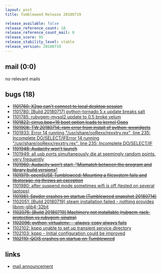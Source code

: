```yaml
---
layout: post
title: Tumbleweed Release 20180719

release_available: false
release_reference_count: 18
release_reference_count_mail: 0
release_score: 95
release_stability_level: stable
release_version: 20180719
---
```


## mail (0:0)

no relevant mails

## bugs (18)

<!--more-->

- ~~[1101760: X2go can't connect to local desktop session](https://bugzilla.opensuse.org/show_bug.cgi?id=1101760)~~
- [1101780: \[Build 20180717\] python-tornado 5.x update breaks salt](https://bugzilla.opensuse.org/show_bug.cgi?id=1101780)
- [1101785: rubygem-mysql2 update to 0.5 broke velum](https://bugzilla.opensuse.org/show_bug.cgi?id=1101785)
- ~~[1101822: cirrus.bpp=16 boot option leads to kernel Oops](https://bugzilla.opensuse.org/show_bug.cgi?id=1101822)~~
- ~~[1101908: TW 20180714: rpm error from install of python-wxwidgets](https://bugzilla.opensuse.org/show_bug.cgi?id=1101908)~~
- [1101933: Error 14 running "/usr/share/ooRexx/rexxtry.rex", line 235: Incomplete DO/SELECT/IFError 14 running "/usr/share/ooRexx/rexxtry.rex", line 235: Incomplete DO/SELECT/IF](https://bugzilla.opensuse.org/show_bug.cgi?id=1101933)
- ~~[1101948: Audacity won't launch](https://bugzilla.opensuse.org/show_bug.cgi?id=1101948)~~
- [1101949: all usb ports simultaneously die at seemingly random points, very frequently](https://bugzilla.opensuse.org/show_bug.cgi?id=1101949)
- ~~[1101960: Audacity won't start, "Mismatch between the program and library build versions"](https://bugzilla.opensuse.org/show_bug.cgi?id=1101960)~~
- ~~[1101979: openSUSE Tumbleweed: Mounting a filesystem fails and libstorage-ng throws an exception](https://bugzilla.opensuse.org/show_bug.cgi?id=1101979)~~
- [1101980: after suspend mode sometimes wifi is off (tested on several laptops)](https://bugzilla.opensuse.org/show_bug.cgi?id=1101980)
- ~~[1101981: Spyder crashes on startup (Tumbleweed snapshot 20180714)](https://bugzilla.opensuse.org/show_bug.cgi?id=1101981)~~
- [1102051: \[Build 20180719\] steam installation failed - nothing provides libnm-glib4-32bit](https://bugzilla.opensuse.org/show_bug.cgi?id=1102051)
- ~~[1102076: \[Build 20180719\] Machinery not installable (rubgem-rack-protection vs rubygem-sinatra)](https://bugzilla.opensuse.org/show_bug.cgi?id=1102076)~~
- ~~[1102096: python-virtualenv:  --always-copy always fails](https://bugzilla.opensuse.org/show_bug.cgi?id=1102096)~~
- [1102102: kppp unable to set up transient service directory](https://bugzilla.opensuse.org/show_bug.cgi?id=1102102)
- [1102103: kppp - Initial configuration could be improved](https://bugzilla.opensuse.org/show_bug.cgi?id=1102103)
- ~~[1102110: QGIS crashes on startup on Tumbleweed](https://bugzilla.opensuse.org/show_bug.cgi?id=1102110)~~



## links

- [mail announcement](https://lists.opensuse.org/opensuse-factory/2018-07/msg00147.html)
